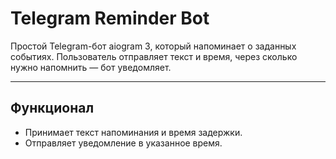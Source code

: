 # Telegram Reminder Bot

Простой Telegram-бот aiogram 3, который напоминает о заданных событиях.
Пользователь отправляет текст и время, через сколько нужно напомнить — бот уведомляет.

---

## Функционал

- Принимает текст напоминания и время задержки.
- Отправляет уведомление в указанное время.